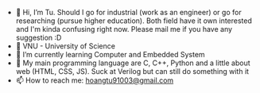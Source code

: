 - 👋 Hi, I’m Tu. Should I go for industrial (work as an engineer) or go for researching (pursue higher education). Both field have it own interested and I'm kinda confusing right now. Please mail me if you have any suggestion :D 
- 💞️ VNU - University of Science
- 🌱 I’m currently learning Computer and Embedded System 
- 💞️ My main programming language are C, C++, Python and a little about web (HTML, CSS, JS). Suck at Verilog but can still do something with it
- 📫 How to reach me: hoangtu91003@gmail.com

<!---
HoangTu910/HoangTu910 is a ✨ special ✨ repository because its `README.md` (this file) appears on your GitHub profile.
You can click the Preview link to take a look at your changes.
--->
